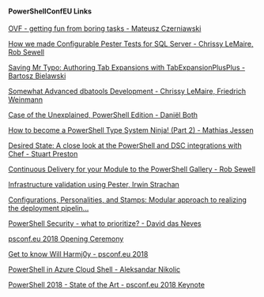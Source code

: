 ﻿#### PowerShellConfEU Links
[OVF - getting fun from boring tasks - Mateusz Czerniawski](PowerShellConfEU/OVF%20-%20getting%20fun%20from%20boring%20tasks%20-%20Mateusz%20Czerniawski.md)


[How we made Configurable Pester Tests for SQL Server - Chrissy LeMaire, Rob Sewell](PowerShellConfEU/How%20we%20made%20Configurable%20Pester%20Tests%20for%20SQL%20Server%20-%20Chrissy%20LeMaire%20Rob%20Sewell.md)


[Saving Mr Typo: Authoring Tab Expansions with TabExpansionPlusPlus - Bartosz Bielawski](PowerShellConfEU/Saving%20Mr%20Typo%20Authoring%20Tab%20Expansions%20with%20TabExpansionPlusPlus%20-%20Bartosz%20Bielawski.md)


[Somewhat Advanced dbatools Development - Chrissy LeMaire, Friedrich Weinmann](PowerShellConfEU/Somewhat%20Advanced%20dbatools%20Development%20-%20Chrissy%20LeMaire%20Friedrich%20Weinmann.md)


[Case of the Unexplained, PowerShell Edition - Daniël Both](PowerShellConfEU/Case%20of%20the%20Unexplained%20PowerShell%20Edition%20-%20Daniël%20Both.md)


[How to become a PowerShell Type System Ninja! (Part 2) - Mathias Jessen](PowerShellConfEU/How%20to%20become%20a%20PowerShell%20Type%20System%20Ninja!%20(Part%202)%20-%20Mathias%20Jessen.md)


[Desired State: A close look at the PowerShell and DSC integrations with Chef - Stuart Preston](PowerShellConfEU/Desired%20State%20A%20close%20look%20at%20the%20PowerShell%20and%20DSC%20integrations%20with%20Chef%20-%20Stuart%20Preston.md)


[Continuous Delivery for your Module to the PowerShell Gallery - Rob Sewell](PowerShellConfEU/Continuous%20Delivery%20for%20your%20Module%20to%20the%20PowerShell%20Gallery%20-%20Rob%20Sewell.md)


[Infrastructure validation using Pester, Irwin Strachan](PowerShellConfEU/Infrastructure%20validation%20using%20Pester%20Irwin%20Strachan.md)


[Configurations, Personalities, and Stamps: Modular approach to realizing the deployment pipelin...](PowerShellConfEU/Configurations%20Personalities%20and%20Stamps%20Modular%20approach%20to%20realizing%20the%20deployment%20pipelin....md)


[PowerShell Security - what to prioritize? - David das Neves](PowerShellConfEU/PowerShell%20Security%20-%20what%20to%20prioritize%20-%20David%20das%20Neves.md)


[psconf.eu 2018 Opening Ceremony](PowerShellConfEU/psconf.eu%202018%20Opening%20Ceremony.md)


[Get to know Will Harmj0y - psconf.eu 2018](PowerShellConfEU/Get%20to%20know%20Will%20Harmj0y%20-%20psconf.eu%202018.md)


[PowerShell in Azure Cloud Shell - Aleksandar Nikolic](PowerShellConfEU/PowerShell%20in%20Azure%20Cloud%20Shell%20-%20Aleksandar%20Nikolic.md)


[PowerShell 2018 - State of the Art - psconf.eu 2018 Keynote](PowerShellConfEU/PowerShell%202018%20-%20State%20of%20the%20Art%20-%20psconf.eu%202018%20Keynote.md)


